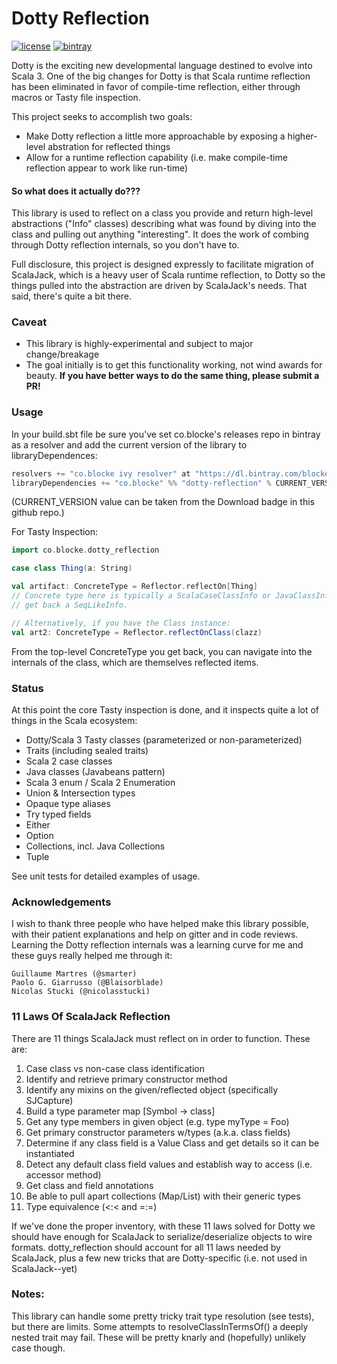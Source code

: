 # Dotty Reflection

[![license](https://img.shields.io/github/license/mashape/apistatus.svg?maxAge=86400)](https://opensource.org/licenses/MIT)
[![bintray](https://api.bintray.com/packages/blocke/releases/dotty-reflection/images/download.svg)](https://bintray.com/blocke/releases/dotty-reflection/_latestVersion)

Dotty is the exciting new developmental language destined to evolve into Scala 3.  One of the big changes for Dotty is that Scala runtime reflection has been eliminated in favor of compile-time reflection, either through macros or Tasty file inspection.  

This project seeks to accomplish two goals:
* Make Dotty reflection a little more approachable by exposing a higher-level abstration for reflected things
* Allow for a runtime reflection capability (i.e. make compile-time reflection appear to work like run-time)

#### So what does it actually do???
This library is used to reflect on a class you provide and return high-level abstractions ("Info" classes) describing what was found by diving into the class and pulling out anything "interesting".  It does the work of combing through Dotty reflection internals, so you don't have to.

Full disclosure, this project is designed expressly to facilitate migration of ScalaJack, which is a heavy user of Scala runtime reflection, to Dotty so the things pulled into the abstraction are driven by ScalaJack's needs.  That said, there's quite a bit there.

### Caveat
* This library is highly-experimental and subject to major change/breakage
* The goal initially is to get this functionality working, not wind awards for beauty.  **If you have better ways to do the same thing, please submit a PR!**

### Usage
In your build.sbt file be sure you've set co.blocke's releases repo in bintray as a resolver and add the current version of the library to libraryDependences:
```scala
resolvers += "co.blocke ivy resolver" at "https://dl.bintray.com/blocke/releases"
libraryDependencies += "co.blocke" %% "dotty-reflection" % CURRENT_VERSION
```
(CURRENT_VERSION value can be taken from the Download badge in this github repo.)

For Tasty Inspection:
```scala
import co.blocke.dotty_reflection

case class Thing(a: String)

val artifact: ConcreteType = Reflector.reflectOn[Thing]
// Concrete type here is typically a ScalaCaseClassInfo or JavaClassInfo but could be something else if you reflected on, say, List[Foo], in which case you'd
// get back a SeqLikeInfo.

// Alternatively, if you have the Class instance:
val art2: ConcreteType = Reflector.reflectOnClass(clazz)
```
From the top-level ConcreteType you get back, you can navigate into the internals of the class, which are themselves reflected items.

### Status
At this point the core Tasty inspection is done, and it inspects quite a lot of things in the Scala ecosystem:
* Dotty/Scala 3 Tasty classes (parameterized or non-parameterized) 
* Traits (including sealed traits)
* Scala 2 case classes
* Java classes (Javabeans pattern)
* Scala 3 enum / Scala 2 Enumeration
* Union & Intersection types
* Opaque type aliases
* Try typed fields
* Either
* Option
* Collections, incl. Java Collections
* Tuple

See unit tests for detailed examples of usage.

### Acknowledgements

I wish to thank three people who have helped make this library possible, with their patient explanations and help on gitter and in code reviews.  Learning the Dotty reflection internals was a learning curve for me and these guys really helped me through it:
```
Guillaume Martres (@smarter)
Paolo G. Giarrusso (@Blaisorblade)
Nicolas Stucki (@nicolasstucki)
```

### 11 Laws Of ScalaJack Reflection
There are 11 things ScalaJack must reflect on in order to function. These are:

1. Case class vs non-case class identification
2. Identify and retrieve primary constructor method
3. Identify any mixins on the given/reflected object (specifically SJCapture)
4. Build a type parameter map [Symbol -> class]
5. Get any type members in given object (e.g. type myType = Foo)
6. Get primary constructor parameters w/types (a.k.a. class fields)
7. Determine if any class field is a Value Class and get details so it can be instantiated
8. Detect any default class field values and establish way to access (i.e. accessor method)
9. Get class and field annotations
10. Be able to pull apart collections (Map/List) with their generic types
11. Type equivalence (<:< and =:=)

If we've done the proper inventory, with these 11 laws solved for Dotty we should have enough for ScalaJack to serialize/deserialize objects to wire formats.  dotty_reflection should account for all 11 laws needed by ScalaJack, plus a few new tricks that are Dotty-specific (i.e. not used in ScalaJack--yet)


### Notes:
This library can handle some pretty tricky trait type resolution (see tests), but there are limits.  Some attempts to resolveClassInTermsOf() a deeply nested trait may fail.  These will be pretty knarly and (hopefully) unlikely case though.